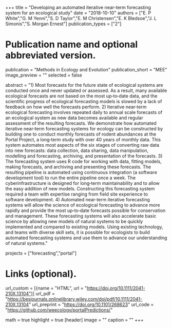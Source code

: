 +++
title = "Developing an automated iterative near-term forecasting system for an ecological study"
date = "2018-10-10"
authors = ["E. P White","G. M Yenni","S. D Taylor","E. M Christensen","E. K Bledsoe","J. L Simonis","S. Morgan Ernest"]
publication_types = ["2"]

# Publication name and optional abbreviated version.
publication = "Methods in Ecology and Evolution"
publication_short = "MEE"
image_preview = ""
selected = false

abstract = "1) Most forecasts for the future state of ecological systems are conducted once and never updated or assessed. As a result, many available ecological forecasts are not based on the most up‐to‐date data, and the scientific progress of ecological forecasting models is slowed by a lack of feedback on how well the forecasts perform.
2) Iterative near‐term ecological forecasting involves repeated daily to annual scale forecasts of an ecological system as new data becomes available and regular assessment of the resulting forecasts. We demonstrate how automated iterative near‐term forecasting systems for ecology can be constructed by building one to conduct monthly forecasts of rodent abundances at the Portal Project, a long‐term study with over 40 years of monthly data. This system automates most aspects of the six stages of converting raw data into new forecasts: data collection, data sharing, data manipulation, modelling and forecasting, archiving, and presentation of the forecasts.
3) The forecasting system uses R code for working with data, fitting models, making forecasts, and archiving and presenting these forecasts. The resulting pipeline is automated using continuous integration (a software development tool) to run the entire pipeline once a week. The cyberinfrastructure is designed for long‐term maintainability and to allow the easy addition of new models. Constructing this forecasting system required a team with expertise ranging from field site experience to software development.
4) Automated near‐term iterative forecasting systems will allow the science of ecological forecasting to advance more rapidly and provide the most up‐to‐date forecasts possible for conservation and management. These forecasting systems will also accelerate basic science by allowing new models of natural systems to be quickly implemented and compared to existing models. Using existing technology, and teams with diverse skill sets, it is possible for ecologists to build automated forecasting systems and use them to advance our understanding of natural systems."

projects = ["forecasting","portal"]

# Links (optional).
url_custom = [{name = "HTML", url = "https://doi.org/10.1111/2041-210X.13104"}]
url_pdf = "https://besjournals.onlinelibrary.wiley.com/doi/pdf/10.1111/2041-210X.13104"
url_preprint = "https://doi.org/10.1101/268623"
url_code = "https://github.com/weecology/portalPredictions/"

math = true
highlight = true
[header]
image = ""
caption = ""
+++

